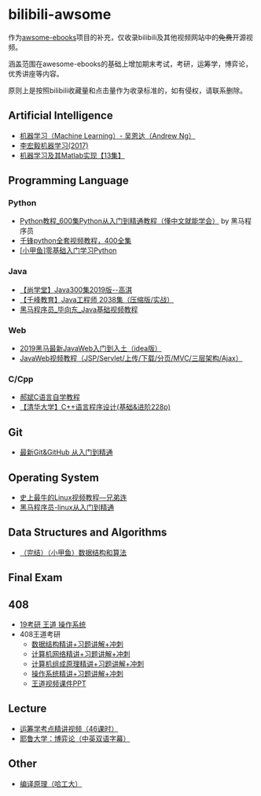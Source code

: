 # bilibili-awsome
作为[awsome-ebooks](https://github.com/LaicZhang/awsome-ebooks/blob/master/bilibili-awsome.md)项目的补充，仅收录bilibili及其他视频网站中的~~免费~~开源视频。

涵盖范围在awesome-ebooks的基础上增加期末考试，考研，运筹学，博弈论，优秀讲座等内容。

原则上是按照bilibili收藏量和点击量作为收录标准的，如有侵权，请联系删除。

## Artificial Intelligence
- [机器学习（Machine Learning）- 吴恩达（Andrew Ng）](https://www.bilibili.com/video/av9912938?from=search&seid=2513490370148952124)
- [李宏毅机器学习(2017)](https://www.bilibili.com/video/av10590361?from=search&seid=2513490370148952124)
- [机器学习及其Matlab实现【13集】](https://www.bilibili.com/video/av17850814?from=search&seid=5909433101348655511)



## Programming Language
### Python
- [Python教程_600集Python从入门到精通教程（懂中文就能学会）](https://www.bilibili.com/video/av14184325?from=search&seid=3408216665157476102) by 黑马程序员
- [千锋python全套视频教程，400全集](https://www.bilibili.com/video/av19956343?from=search&seid=3408216665157476102)
- [[小甲鱼]零基础入门学习Python](https://www.bilibili.com/video/av4050443?from=search&seid=11505434264789025700)

### Java
- [【尚学堂】Java300集2019版--高淇](https://www.bilibili.com/video/av29306544?from=search&seid=3408216665157476102)
- [【千峰教育】Java工程师 2038集（压缩版/实战）](https://www.bilibili.com/video/av47441209?from=search&seid=6857057467750107120)
- [黑马程序员_毕向东_Java基础视频教程](https://www.bilibili.com/video/av33655233?from=search&seid=6857057467750107120)
### Web
- [2019黑马最新JavaWeb入门到入土（idea版）](https://www.bilibili.com/video/av50351111?from=search&seid=220991621335181538)
- [JavaWeb视频教程（JSP/Servlet/上传/下载/分页/MVC/三层架构/Ajax）](https://www.bilibili.com/video/av29086718?from=search&seid=7026835406027389743)
### C/Cpp
- [郝斌C语言自学教程](https://www.bilibili.com/video/av8074534?from=search&seid=14704683881196584849)
- [【清华大学】C++语言程序设计(基础&进阶228p)](https://www.bilibili.com/video/av28842036?from=search&seid=14704683881196584849)
## Git
- [最新Git&GitHub 从入门到精通](https://www.bilibili.com/video/av53325547?from=search&seid=15556817393499511459)

## Operating System
- [史上最牛的Linux视频教程—兄弟连](https://www.bilibili.com/video/av18156598?from=search&seid=11080656265729364702)
- [黑马程序员-linux从入门到精通](https://www.bilibili.com/video/av23360560?from=search&seid=11080656265729364702)
## Data Structures and Algorithms
- [（完结）（小甲鱼）数据结构和算法](https://www.bilibili.com/video/av2975983?from=search&seid=4101679411041823402)

## Final Exam

## 408
- [19考研 王道 操作系统](https://www.bilibili.com/video/av31584226?from=search&seid=4872763619936383919)
- 408王道考研
  - [数据结构精讲+习题讲解+冲刺](https://www.bilibili.com/video/av36895433?from=search&seid=4872763619936383919)
  - [计算机网络精讲+习题讲解+冲刺](https://www.bilibili.com/video/av40248430?from=search&seid=4872763619936383919)
  - [计算机组成原理精讲+习题讲解+冲刺](https://www.bilibili.com/video/av39642369?from=search&seid=4872763619936383919)
  - [操作系统精讲+习题讲解+冲刺](https://www.bilibili.com/video/av40250778?from=search&seid=4872763619936383919)
  - [王道视频课件PPT](https://github.com/Alennnn/WangDaoPPT)
  
## Lecture
- [运筹学考点精讲视频（46课时）](https://www.bilibili.com/video/av17640911?from=search&seid=10061939977698871693)
- [耶鲁大学：博弈论（中英双语字幕）](https://www.bilibili.com/video/av41333177?from=search&seid=13519059917002755793)

## Other
- [编译原理（哈工大）](https://www.bilibili.com/video/av17649289?from=search&seid=9708352006928317547)
